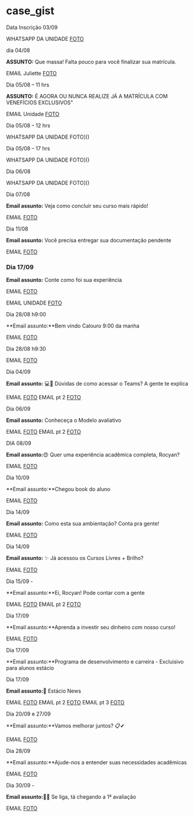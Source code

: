 # case_gist

Data Inscrição 03/09



WHATSAPP DA UNIDADE [FOTO](https://github.com/Rocyan4/case_gist/blob/main/whatsapp.png)

dia 04/08 

**ASSUNTO:** Que massa! Falta pouco para você finalizar sua matrícula.

EMAIL Juliette [FOTO]()

Dia 05/08  – 11 hrs

**ASSUNTO:** É AGORA OU NUNCA REALIZE JÁ A MATRÍCULA COM VENEFÍCIOS EXCLUSIVOS"

EMAIL Unidade [FOTO]()

Dia 05/08  – 12 hrs

WHATSAPP DA UNIDADE FOTO]()

Dia 05/08  – 17 hrs

WHATSAPP DA UNIDADE FOTO]()

Dia 06/08

WHATSAPP DA UNIDADE FOTO]()

Dia 07/08

**Email assunto:** Veja como concluir seu curso mais rápido!

EMAIL [FOTO]()

Dia 11/08 

**Email assunto:** Você precisa entregar sua documentação pendente 

EMAIL [FOTO]()

### Dia 17/09

**Email assunto:** Conte como foi sua experiência

EMAIL [FOTO]()

EMAIL UNIDADE [FOTO]()

Dia 28/08 h9:00

**Email assunto:**Bem vindo Calouro 9:00 da manha

EMAIL [FOTO]()

Dia 28/08 h9:30

EMAIL [FOTO]()


Dia 04/09  

**Email assunto:** 💻📱 Dúvidas de como acessar o Teams? A gente te explica

EMAIL [FOTO]()
EMAIL pt 2 [FOTO]()

Dia 06/09

**Email assunto:** Conheceça o Modelo avaliativo

EMAIL [FOTO]()
EMAIL pt 2 [FOTO]()

DIA 08/09 

**Email assunto:**😍 Quer uma experiência acadêmica completa, Rocyan?

EMAIL [FOTO]()

Dia 10/09 

**Email assunto:**Chegou book do aluno

EMAIL [FOTO]()

Dia 14/09 

**Email assunto:** Como esta sua ambientação? Conta pra gente!

EMAIL [FOTO]()

Dia 14/09 

**Email assunto:** ✨ Já acessou os Cursos Livres + Brilho?

EMAIL [FOTO]()

Dia 15/09 -  

**Email assunto:**Ei, Rocyan! Pode contar com a gente

EMAIL [FOTO]()
EMAIL pt 2 [FOTO]()

Dia 17/09 

**Email assunto:**Aprenda a investir seu dinheiro com nosso curso!

EMAIL [FOTO]()

Dia 17/09 

**Email assunto:**Programa de desenvolvimento e carreira - Excluisivo para alunos estácio 

Dia 17/09 

**Email assunto:**📰 Estácio News

EMAIL [FOTO]()
EMAIL pt 2 [FOTO]()
EMAIL pt 3 [FOTO]()

Dia 20/09 e 27/09

**Email assunto:**Vamos melhorar juntos? 📋✔

EMAIL [FOTO]()

Dia 28/09

**Email assunto:**Ajude-nos a entender suas necessidades acadêmicas

EMAIL [FOTO]()

Dia 30/09 - 

**Email assunto:**💪📅 Se liga, tá chegando a 1ª avaliação

EMAIL [FOTO]()
